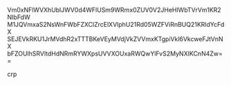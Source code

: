 Vm0xNFlWVXhUblJWV0d4WFlUSm9WRmx0ZUV0V2JHeHlWbTVrVm1KR2NIbFdW
M1JQVmxaS2NsWnFWbFZXClZrcElXVlphU21Rd05WZFViRnBUQ21KRldYcFdX
SEJEVkRKU1JrMVdhR2xTTTBKeVEyMVdjVkZVVmxKTgpiVkl6VkcweFJtVnNX
bFZOUlhSRVltdHdNRmRYWXpsUVVXOUxaRWQwYlFvS2MyNXIKCnN4Zw==

crp